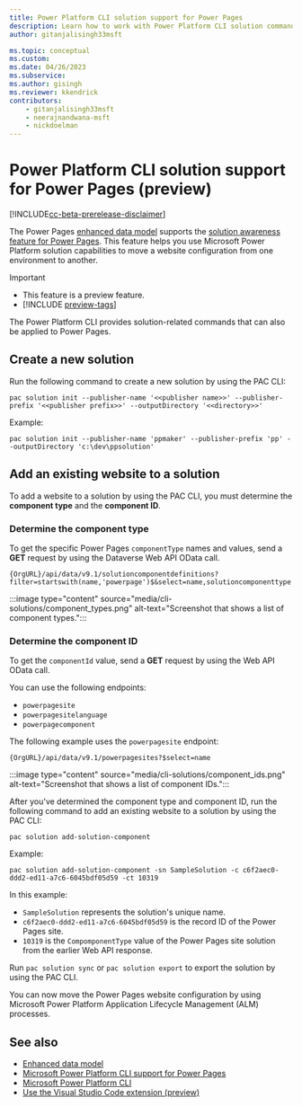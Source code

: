 ```yaml
---
title: Power Platform CLI solution support for Power Pages
description: Learn how to work with Power Platform CLI solution commands for a Power Pages site.
author: gitanjalisingh33msft

ms.topic: conceptual
ms.custom: 
ms.date: 04/26/2023
ms.subservice: 
ms.author: gisingh
ms.reviewer: kkendrick
contributors:
    - gitanjalisingh33msft
    - neerajnandwana-msft
    - nickdoelman
---
```


# Power Platform CLI solution support for Power Pages (preview)

[!INCLUDE[cc-beta-prerelease-disclaimer](../includes/cc-beta-prerelease-disclaimer.md)]

The Power Pages [enhanced data model](../admin/enhanced-data-model.md) supports the [solution awareness feature for Power Pages](power-pages-solutions.md). This feature helps you use Microsoft Power Platform solution capabilities to move a website configuration from one environment to another.

> [!IMPORTANT]
> - This feature is a preview feature.
> - [!INCLUDE [preview-tags](../includes/cc-preview-features-definition.md)]

The Power Platform CLI provides solution-related commands that can also be applied to Power Pages.

## Create a new solution

Run the following command to create a new solution by using the PAC CLI:

`pac solution init --publisher-name '<<publisher name>>' --publisher-prefix '<<publisher prefix>>' --outputDirectory '<<directory>>'`

Example:

`pac solution init --publisher-name 'ppmaker' --publisher-prefix 'pp' --outputDirectory 'c:\dev\ppsolution'`

## Add an existing website to a solution

To add a website to a solution by using the PAC CLI, you must determine the **component type** and the **component ID**.

### Determine the component type

To get the specific Power Pages `componentType` names and values, send a **GET** request by using the Dataverse Web API OData call.

`{OrgURL}/api/data/v9.1/solutioncomponentdefinitions?filter=startswith(name,'powerpage')$&select=name,solutioncomponenttype`

:::image type="content" source="media/cli-solutions/component_types.png" alt-text="Screenshot that shows a list of component types.":::

### Determine the component ID

To get the `componentId` value, send a **GET** request by using the Web API OData call.

You can use the following endpoints:

- `powerpagesite`
- `powerpagesitelanguage`
- `powerpagecomponent`

The following example uses the `powerpagesite` endpoint:

`{OrgURL}/api/data/v9.1/powerpagesites?$select=name`

:::image type="content" source="media/cli-solutions/component_ids.png" alt-text="Screenshot that shows a list of component IDs.":::

After you've determined the component type and component ID, run the following command to add an existing website to a solution by using the PAC CLI:

`pac solution add-solution-component`

Example:

`pac solution add-solution-component -sn SampleSolution -c c6f2aec0-ddd2-ed11-a7c6-6045bdf05d59 -ct 10319`

In this example:

- `SampleSolution` represents the solution's unique name.
- `c6f2aec0-ddd2-ed11-a7c6-6045bdf05d59` is the record ID of the Power Pages site.
- `10319` is the `CompomponentType` value of the Power Pages site solution from the earlier Web API response.

Run `pac solution sync` or `pac solution export` to export the solution by using the PAC CLI.

You can now move the Power Pages website configuration by using Microsoft Power Platform Application Lifecycle Management (ALM) processes.

## See also

- [Enhanced data model](../admin/enhanced-data-model.md)
- [Microsoft Power Platform CLI support for Power Pages](power-platform-cli.md)
- [Microsoft Power Platform CLI](/power-platform/developer/cli/introduction)
- [Use the Visual Studio Code extension (preview)](vs-code-extension.md)
